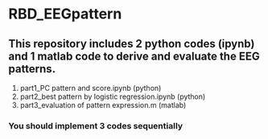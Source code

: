 # RBD_EEGpattern
## This repository includes 2 python codes (ipynb) and 1 matlab code to derive and evaluate the EEG patterns.   

1. part1_PC pattern and score.ipynb (python)
2. part2_best pattern by logistic regression.ipynb (python)
3. part3_evaluation of pattern expression.m (matlab)   
### You should implement 3 codes sequentially

